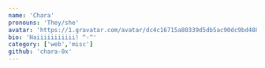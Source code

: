```yaml
---
name: 'Chara'
pronouns: 'They/she'
avatar: 'https://1.gravatar.com/avatar/dc4c16715a80339d5db5ac90dc9bd4885caa66f884299c81c6c46db6c8ed7c76?size=512&d=initials'
bio: 'Haiiiiiiiiiii! ^-^'
category: ['web','misc']
github: 'chara-0x'
---
```

